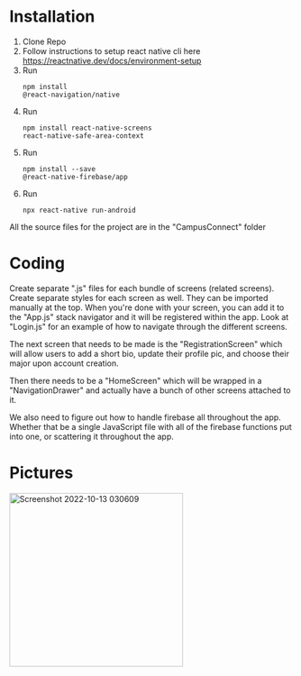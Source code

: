 # Installation
1. Clone Repo
2. Follow instructions to setup react native cli here https://reactnative.dev/docs/environment-setup
3. Run <pre><code>npm install @react-navigation/native</code></pre>
4. Run <pre><code>npm install react-native-screens react-native-safe-area-context</code></pre>
5. Run <pre><code>npm install --save @react-native-firebase/app</code></pre>
6. Run <pre><code>npx react-native run-android</code></pre>

All the source files for the project are in the "CampusConnect" folder

# Coding
Create separate ".js" files for each bundle of screens (related screens). Create separate styles for each screen as well. They can be imported manually at the top. When you're done with your screen, you can add it to the "App.js" stack navigator and it will be registered within the app. Look at "Login.js" for an example of how to navigate through the different screens.  

The next screen that needs to be made is the "RegistrationScreen" which will allow users to add a short bio, update their profile pic, and choose their major upon account creation.  

Then there needs to be a "HomeScreen" which will be wrapped in a "NavigationDrawer" and actually have a bunch of other screens attached to it.

We also need to figure out how to handle firebase all throughout the app. Whether that be a single JavaScript file with all of the firebase functions put into one, or scattering it throughout the app. 

# Pictures
<img width="308" alt="Screenshot 2022-10-13 030609" src="https://user-images.githubusercontent.com/13265359/195525883-f8516174-19ba-4d06-b23e-0d691c276bfb.png">

